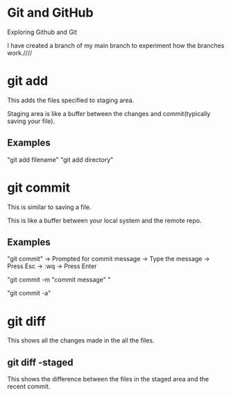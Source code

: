 # Git and GitHub

Exploring Github and Git

I have created a branch of my main branch to experiment how the branches work.////

# git add

This adds the files specified to staging area.

Staging area is like a buffer between the changes and commit(typically saving your file).

## Examples

"git add filename"
"git add directory"

# git commit

This is similar to saving a file.

This is like a buffer between your local system and the remote repo.

## Examples

"git commit" -> Prompted for commit message -> Type the message -> Press Esc -> :wq -> Press Enter

"git commit -m "commit message" "

"git commit -a"

# git diff

This shows all the changes made in the all the files.

## git diff -staged

This shows the difference between the files in the staged area and the recent commit.
